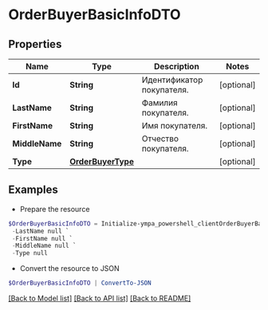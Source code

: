 # OrderBuyerBasicInfoDTO
## Properties

Name | Type | Description | Notes
------------ | ------------- | ------------- | -------------
**Id** | **String** | Идентификатор покупателя. | [optional] 
**LastName** | **String** | Фамилия покупателя. | [optional] 
**FirstName** | **String** | Имя покупателя. | [optional] 
**MiddleName** | **String** | Отчество покупателя. | [optional] 
**Type** | [**OrderBuyerType**](OrderBuyerType.md) |  | [optional] 

## Examples

- Prepare the resource
```powershell
$OrderBuyerBasicInfoDTO = Initialize-ympa_powershell_clientOrderBuyerBasicInfoDTO  -Id null `
 -LastName null `
 -FirstName null `
 -MiddleName null `
 -Type null
```

- Convert the resource to JSON
```powershell
$OrderBuyerBasicInfoDTO | ConvertTo-JSON
```

[[Back to Model list]](../README.md#documentation-for-models) [[Back to API list]](../README.md#documentation-for-api-endpoints) [[Back to README]](../README.md)

